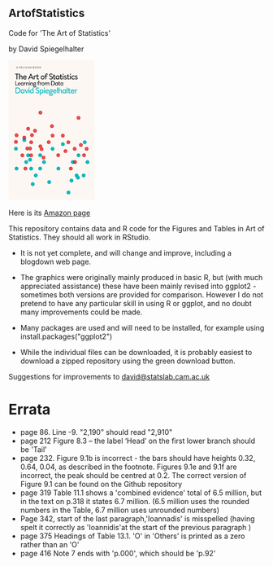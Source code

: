 ## ArtofStatistics
Code for 'The Art of Statistics'

by David Spiegelhalter

![](art-cover.png)

Here is its [Amazon page](https://www.amazon.co.uk/Art-Statistics-Learning-Pelican-Books/dp/0241398630)

This repository contains data and R code for the Figures and Tables in Art of Statistics.  They should all work in RStudio.

* It is not yet complete, and will change and improve, including a blogdown web page. 

* The graphics were originally mainly produced in basic R, but (with much appreciated assistance) these have been mainly revised into ggplot2 - sometimes both versions are provided for comparison.  However I do not pretend to have any particular skill in using R or ggplot, and no doubt many improvements could be made.

* Many packages are used and will need to be installed, for example using  install.packages("ggplot2")

* While the individual files can be downloaded, it is probably easiest to download a zipped repository using the green download button.

Suggestions for improvements to david@statslab.cam.ac.uk

# Errata

* page 86. Line -9. "2,190" should read "2,910"
* page 212 Figure 8.3 – the label ‘Head’ on the first lower branch should be 'Tail'
* page 232. Figure 9.1b is incorrect - the bars should have heights 0.32, 0.64, 0.04, as described in the footnote.  Figures 9.1e and 9.1f are incorrect, the peak should be centred at 0.2.  The correct version of Figure 9.1 can be found on the Github repository  
* page 319 Table 11.1 shows a 'combined evidence' total of 6.5 million, but in the text on p.318 it states 6.7 million. (6.5 million uses the rounded numbers in the Table, 6.7 million uses unrounded numbers)
* Page 342, start of the last paragraph,'Ioannadis' is misspelled (having spelt it correctly as 'Ioannidis'at the start of the previous paragraph ) 
* page 375 Headings of Table 13.1.  'O' in 'Others' is printed as a zero rather than an 'O'
* page 416 Note 7 ends with 'p.000', which should be 'p.92'


